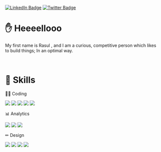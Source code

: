 [![LinkedIn Badge](https://img.shields.io/badge/LinkedIn-Profile-informational?style=flat&logo=linkedin&logoColor=white&color=0D76A8)](https://www.linkedin.com/in/rasulbc/)
[![Twitter Badge](https://img.shields.io/badge/Twitter-Profile-informational?style=flat&logo=twitter&logoColor=white&color=1CA2F1)](https://twitter.com/bcrasul)

# ✋ Heeeellooo

My first name is Rasul , and I am a curious, competitive person which likes to build things; In an optimal way.



<!---
<br>

## &#x1f4c8; GitHub Stats

<br>
<a href="https://github.com/rasulbc">
  <img align="center" style="margin:0.5rem" src="https://github-readme-stats.vercel.app/api?username=rasulbc&show_icons=true&line_height=27&count_private=true&title_color=ffffff&text_color=c9cacc&icon_color=4AB097&bg_color=1A2B34" alt="Rasul's GitHub Stats" />
</a>

<br>

<a href="https://github.com/rasulbc">
  <img align="center" style="margin:0.5rem" src="https://github-readme-stats.vercel.app/api/top-langs/?username=rasulbc&hide=html,css&title_color=ffffff&text_color=c9cacc&icon_color=4AB197&bg_color=1A2B34" />
</a>


<br>
-->
<br>

# 💼 Skills


👨‍💻 Coding

![](https://img.shields.io/badge/Flutter-informational?style=social&logo=flutter)
![](https://img.shields.io/badge/Dart-informational?style=social&logo=dart)
![](https://img.shields.io/badge/Java-informational?style=social&logo=Java)
![](https://img.shields.io/badge/Python-informational?style=social&logo=Python)
![](https://img.shields.io/badge/C++-informational?style=social&logo=C)

 📊 Analytics
 
![](https://img.shields.io/badge/GA4-informational?style=flat&logo=GoogleAnalytics&color=blue)
![](https://img.shields.io/badge/GTM-informational?style=flat&logo=GoogleTagManager&color=blue)
![](https://img.shields.io/badge/YandexMetrika-informational?style=flat&color=blue)

 ✏ Design
 
![](https://img.shields.io/badge/Figma-informational?style=flat&logo=Figma&color=white)
![](https://img.shields.io/badge/AdobeXD-informational?style=flat&logo=AdobeXD&color=white)
![](https://img.shields.io/badge/Canva-informational?style=flat&logo=Canva&color=white)
![](https://img.shields.io/badge/Material-informational?style=flat&logo=Material&color=white)


</details>

<br>
